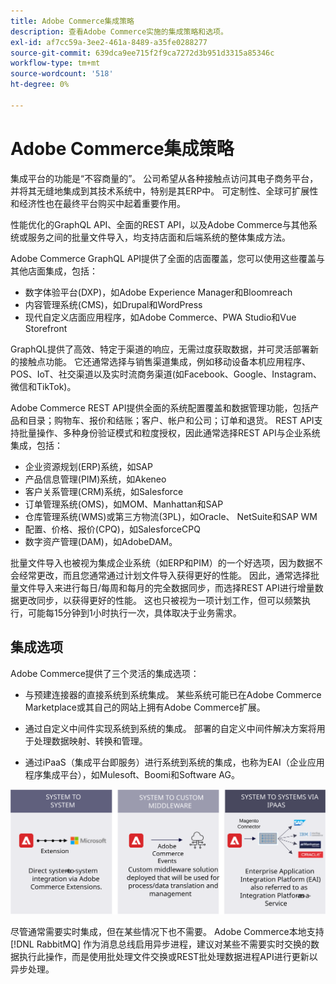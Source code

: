 ```yaml
---
title: Adobe Commerce集成策略
description: 查看Adobe Commerce实施的集成策略和选项。
exl-id: af7cc59a-3ee2-461a-8489-a35fe0288277
source-git-commit: 639dca9ee715f2f9ca7272d3b951d3315a85346c
workflow-type: tm+mt
source-wordcount: '518'
ht-degree: 0%

---
```


# Adobe Commerce集成策略

集成平台的功能是“不容商量的”。 公司希望从各种接触点访问其电子商务平台，并将其无缝地集成到其技术系统中，特别是其ERP中。 可定制性、全球可扩展性和经济性也在最终平台购买中起着重要作用。

性能优化的GraphQL API、全面的REST API，以及Adobe Commerce与其他系统或服务之间的批量文件导入，均支持店面和后端系统的整体集成方法。

Adobe Commerce GraphQL API提供了全面的店面覆盖，您可以使用这些覆盖与其他店面集成，包括：

- 数字体验平台(DXP)，如Adobe Experience Manager和Bloomreach
- 内容管理系统(CMS)，如Drupal和WordPress
- 现代自定义店面应用程序，如Adobe Commerce、PWA Studio和Vue Storefront

GraphQL提供了高效、特定于渠道的响应，无需过度获取数据，并可灵活部署新的接触点功能。 它还通常选择与销售渠道集成，例如移动设备本机应用程序、POS、IoT、社交渠道以及实时流商务渠道(如Facebook、Google、Instagram、微信和TikTok)。

Adobe Commerce REST API提供全面的系统配置覆盖和数据管理功能，包括产品和目录；购物车、报价和结账；客户、帐户和公司；订单和退货。 REST API支持批量操作、多种身份验证模式和粒度授权，因此通常选择REST API与企业系统集成，包括：

- 企业资源规划(ERP)系统，如SAP
- 产品信息管理(PIM)系统，如Akeneo
- 客户关系管理(CRM)系统，如Salesforce
- 订单管理系统(OMS)，如MOM、Manhattan和SAP
- 仓库管理系统(WMS)或第三方物流(3PL)，如Oracle、 NetSuite和SAP WM
- 配置、价格、报价(CPQ)，如SalesforceCPQ
- 数字资产管理(DAM)，如AdobeDAM。

批量文件导入也被视为集成企业系统（如ERP和PIM）的一个好选项，因为数据不会经常更改，而且您通常通过计划文件导入获得更好的性能。 因此，通常选择批量文件导入来进行每日/每周和每月的完全数据同步，而选择REST API进行增量数据更改同步，以获得更好的性能。 这也只被视为一项计划工作，但可以频繁执行，可能每15分钟到1小时执行一次，具体取决于业务需求。

## 集成选项

Adobe Commerce提供了三个灵活的集成选项：

- 与预建连接器的直接系统到系统集成。 某些系统可能已在Adobe Commerce Marketplace或其自己的网站上拥有Adobe Commerce扩展。

- 通过自定义中间件实现系统到系统的集成。 部署的自定义中间件解决方案将用于处理数据映射、转换和管理。

- 通过iPaaS（集成平台即服务）进行系统到系统的集成，也称为EAI（企业应用程序集成平台），如Mulesoft、Boomi和Software AG。

![Adobe Commerce集成选项](../../assets/playbooks/integration-options.svg)

尽管通常需要实时集成，但在某些情况下也不需要。 Adobe Commerce本地支持 [!DNL RabbitMQ] 作为消息总线启用异步进程，建议对某些不需要实时交换的数据执行此操作，而是使用批处理文件交换或REST批处理数据进程API进行更新以异步处理。
